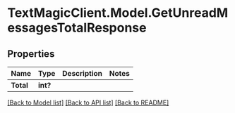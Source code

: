 # TextMagicClient.Model.GetUnreadMessagesTotalResponse
## Properties

Name | Type | Description | Notes
------------ | ------------- | ------------- | -------------
**Total** | **int?** |  | 

[[Back to Model list]](../README.md#documentation-for-models) [[Back to API list]](../README.md#documentation-for-api-endpoints) [[Back to README]](../README.md)

